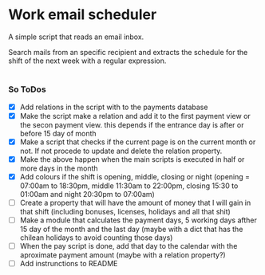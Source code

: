 # Work email scheduler

A simple script that reads an email inbox. 

Search mails from an specific recipient and extracts the schedule for the shift of the next week with a regular expression.

# 

### So ToDos

- [x] Add relations in the script with to the payments database
- [x] Make the script make a relation and add it to the first payment view or the secon payment view. this depends if the entrance day is after or before 15 day of month
- [x] Make a script that checks if the current page is on the current month or not. If not procede to update and delete the relation property.
- [x] Make the above happen when the main scripts is executed in half or more days in the month
- [x] Add colours if the shift is opening, middle, closing or night (opening = 07:00am to 18:30pm, middle 11:30am to 22:00pm, closing 15:30 to 01:00am and night 20:30pm to 07:00am)
- [ ] Create a property that will have the amount of money that I will gain in that shift (including bonuses, licenses, holidays and all that shit)
- [ ] Make a module that calculates the payment days, 5 working days afther 15 day of the month and the last day (maybe with a dict that has the chilean holidays to avoid counting those days)
- [ ] When the pay script is done, add that day to the calendar with the aproximate payment amount (maybe with a relation property?)
- [ ] Add instrunctions to README
